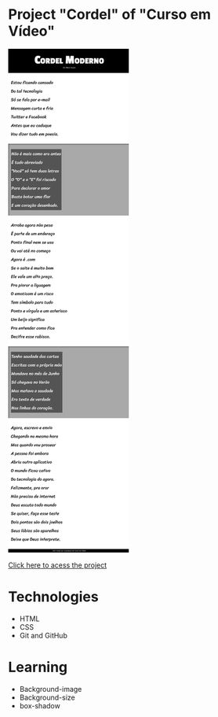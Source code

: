 # Project "Cordel" of "Curso em Vídeo"

![preview](imagens/hudsonsena.github.io_Projeto-Cordel_%20(1).png)

[Click here to acess the project](https://hudsonsena.github.io/Projeto-Cordel/)

# Technologies

- HTML
- CSS
- Git and GitHub

# Learning

- Background-image
- Background-size
- box-shadow